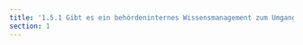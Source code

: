```yaml
---
title: '1.5.1 Gibt es ein behördeninternes Wissensmanagement zum Umgang mit IFG-Anfragen?'
section: 1
---
```

